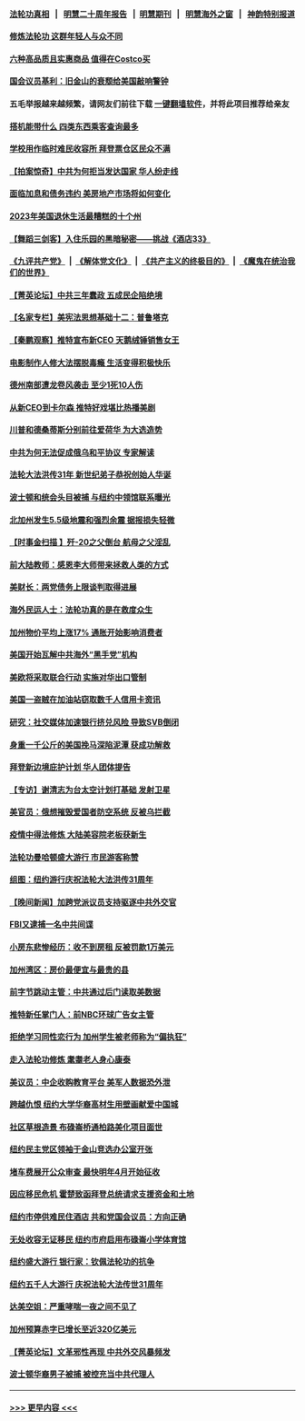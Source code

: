 #### [法轮功真相](https://github.com/gfw-breaker/truth/blob/master/README.md?t=0) &nbsp;&nbsp;|&nbsp;&nbsp; [明慧二十周年报告](https://github.com/gfw-breaker/mh-reports/blob/master/README.md?t=0) &nbsp;&nbsp;|&nbsp;&nbsp;[明慧期刊](https://github.com/gfw-breaker/mh-qikan) &nbsp;&nbsp;|&nbsp;&nbsp; [明慧海外之窗](https://github.com/gfw-breaker/mh-news/blob/master/README.md?t=0) &nbsp;&nbsp;|&nbsp;&nbsp; [神韵特别报道](https://github.com/gfw-breaker/mh-news/blob/master/shenyun.md?t=0)
#### [修炼法轮功 这群年轻人与众不同](../pages/nsc412/n13996288.md?t=05150043) 
#### [六种高品质且实惠商品 值得在Costco买](../pages/nsc412/n13993444.md?t=05150043) 
#### [国会议员基利：旧金山的衰颓给美国敲响警钟](../pages/nsc412/n13996556.md?t=05150043) 
#### 五毛举报越来越频繁，请网友们前往下载 [一键翻墙软件](https://github.com/gfw-breaker/ssr-accounts)，并将此项目推荐给亲友
#### [搭机能带什么 四类东西乘客查询最多](../pages/nsc412/n13994412.md?t=05150043) 
#### [学校用作临时难民收容所 拜登票仓区民众不满](../pages/nsc412/n13996262.md?t=05150043) 
#### [【拍案惊奇】中共为何拒当发达国家 华人纷走线](../pages/nsc412/n13996200.md?t=05150043) 
#### [面临加息和债务违约 美房地产市场将如何变化](../pages/nsc412/n13996182.md?t=05150043) 
#### [2023年美国退休生活最糟糕的十个州](../pages/nsc412/n13996117.md?t=05150043) 
#### [【舞蹈三剑客】入住乐园的黑暗秘密——挑战《酒店33》](../pages/nsc412/n13996155.md?t=05150043) 
#### [《九评共产党》](https://github.com/begood0513/9ping.md/blob/master/README.md) &nbsp;|&nbsp; [《解体党文化》](../../../../jtdwh.md/blob/master/README.md)  &nbsp;|&nbsp; [《共产主义的终极目的》](../../../../gczydzjmd.md/blob/master/README.md) &nbsp;|&nbsp; [《魔鬼在统治我们的世界》](../../../../mgztzwmdsj.md/blob/master/README.md) 
#### [【菁英论坛】中共三年蠢政 五成民企陷绝境](../pages/nsc412/n13996197.md?t=05150043) 
#### [【名家专栏】美宪法思想基础十二：普鲁塔克](../pages/nsc412/n13995813.md?t=05150043) 
#### [【秦鹏观察】推特宣布新CEO 天鹅绒锤销售女王](../pages/nsc412/n13996145.md?t=05150043) 
#### [电影制作人修大法摆脱毒瘾 生活变得积极快乐](../pages/nsc412/n13996142.md?t=05150043) 
#### [德州南部遭龙卷风袭击 至少1死10人伤](../pages/nsc412/n13996159.md?t=05150043) 
#### [从新CEO到卡尔森 推特好戏堪比热播美剧](../pages/nsc412/n13996047.md?t=05150043) 
#### [川普和德桑蒂斯分别前往爱荷华 为大选造势](../pages/nsc412/n13996103.md?t=05150043) 
#### [中共为何无法促成俄乌和平协议 专家解读](../pages/nsc412/n13996123.md?t=05150043) 
#### [法轮大法洪传31年 新世纪弟子恭祝创始人华诞](../pages/nsc412/n13996137.md?t=05150043) 
#### [波士顿和统会头目被捕 与纽约中领馆联系曝光](../pages/nsc412/n13995315.md?t=05150043) 
#### [北加州发生5.5级地震和强烈余震 据报损失轻微](../pages/nsc412/n13996126.md?t=05150043) 
#### [【时事金扫描 】歼-20之父倒台 航母之父淫乱](../pages/nsc412/n13995199.md?t=05150043) 
#### [前大陆教师：感恩李大师带来拯救人类的方式](../pages/nsc412/n13995936.md?t=05150043) 
#### [美财长：两党债务上限谈判取得进展](../pages/nsc412/n13995855.md?t=05150043) 
#### [海外民运人士：法轮功真的是在救度众生](../pages/nsc412/n13995519.md?t=05150043) 
#### [加州物价平均上涨17% 通胀开始影响消费者](../pages/nsc412/n13995509.md?t=05150043) 
#### [美国开始瓦解中共海外“黑手党”机构](../pages/nsc412/n13995809.md?t=05150043) 
#### [美欧将采取联合行动 实施对华出口管制](../pages/nsc412/n13995866.md?t=05150043) 
#### [美国一盗贼在加油站窃取数千人信用卡资讯](../pages/nsc412/n13995307.md?t=05150043) 
#### [研究：社交媒体加速银行挤兑风险 导致SVB倒闭](../pages/nsc412/n13995822.md?t=05150043) 
#### [身重一千公斤的美国挽马深陷泥潭 获成功解救](../pages/nsc412/n13995550.md?t=05150043) 
#### [拜登新边境庇护计划 华人团体提告](../pages/nsc412/n13995240.md?t=05150043) 
#### [【专访】谢清志为台太空计划打基础 发射卫星](../pages/nsc412/n13995447.md?t=05150043) 
#### [美官员：俄想摧毁爱国者防空系统 反被乌拦截](../pages/nsc412/n13995728.md?t=05150043) 
#### [疫情中得法修炼 大陆美容院老板获新生](../pages/nsc412/n13995717.md?t=05150043) 
#### [法轮功曼哈顿盛大游行 市民游客称赞](../pages/nsc412/n13995337.md?t=05150043) 
#### [组图：纽约游行庆祝法轮大法洪传31周年](../pages/nsc412/n13995521.md?t=05150043) 
#### [【晚间新闻】加跨党派议员支持驱逐中共外交官](../pages/nsc412/n13995106.md?t=05150043) 
#### [FBI又逮捕一名中共间谍](../pages/nsc412/n13995507.md?t=05150043) 
#### [小房东悲惨经历：收不到房租 反被罚款1万美元](../pages/nsc412/n13995502.md?t=05150043) 
#### [加州湾区：房价最便宜与最贵的县](../pages/nsc412/n13995500.md?t=05150043) 
#### [前字节跳动主管：中共通过后门读取美数据](../pages/nsc412/n13995390.md?t=05150043) 
#### [推特新任掌门人：前NBC环球广告女主管](../pages/nsc412/n13995496.md?t=05150043) 
#### [拒绝学习同性恋行为 加州学生被老师称为“偏执狂”](../pages/nsc412/n13995412.md?t=05150043) 
#### [走入法轮功修炼 耄耋老人身心康泰](../pages/nsc412/n13995334.md?t=05150043) 
#### [美议员：中企收购教育平台 美军人数据恐外泄](../pages/nsc412/n13995335.md?t=05150043) 
#### [跨越仇恨 纽约大学华裔高材生用壁画献爱中国城](../pages/nsc412/n13995288.md?t=05150043) 
#### [社区草根造景 布碌崙桥通柏路美化项目面世](../pages/nsc412/n13995281.md?t=05150043) 
#### [纽约民主党区领袖于金山竞选办公室开张](../pages/nsc412/n13995286.md?t=05150043) 
#### [堵车费展开公众审查 最快明年4月开始征收](../pages/nsc412/n13995275.md?t=05150043) 
#### [因应移民危机 霍楚致函拜登总统请求支援资金和土地](../pages/nsc412/n13995301.md?t=05150043) 
#### [纽约市停供难民住酒店 共和党国会议员：方向正确](../pages/nsc412/n13995305.md?t=05150043) 
#### [无处收容无证移民 纽约市府启用布碌崙小学体育馆](../pages/nsc412/n13995298.md?t=05150043) 
#### [纽约盛大游行 银行家：钦佩法轮功的抗争](../pages/nsc412/n13995280.md?t=05150043) 
#### [纽约五千人大游行 庆祝法轮大法传世31周年](../pages/nsc412/n13995110.md?t=05150043) 
#### [达美空姐：严重哮喘一夜之间不见了](../pages/nsc412/n13995273.md?t=05150043) 
#### [加州预算赤字已增长至近320亿美元](../pages/nsc412/n13995327.md?t=05150043) 
#### [【菁英论坛】文革邪性再现 中共外交风暴频发](../pages/nsc412/n13995139.md?t=05150043) 
#### [波士顿华裔男子被捕 被控充当中共代理人](../pages/nsc412/n13995143.md?t=05150043) 

----
#### [ >>> 更早内容 <<< ](../indexes/nsc412-earlier.md)
